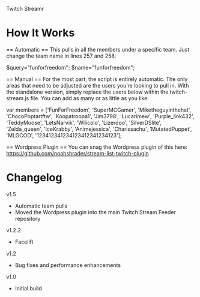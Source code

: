 Twitch Streamr


How It Works
==================

== Automatic ==
This pulls in all the members under a specific team. Just change the team name in lines 257 and 258:

$query="funforfreedom";
$name="funforfreedom";


== Manual ==
For the most part, the script is entirely automatic. The only areas that need to be adjusted are the users you’re looking to pull in. With the standalone version, simply replace the users below within the twitch-stream.js file. You can add as many or as little as you like:

var members = ['FunForFreedom', 'SuperMCGamer', 'Miketheguyinthehat', 'ChocoPoptartftw', 'Koopatroopa1', 'Jim3798', 'Lucarimew', 'Purple_link432', 'TeddyMoose', 'LetsNarvik', 'Wilicolo', 'Lizerdoo', 'SilverDSlite', 'Zelda_queen', 'IceKrabby', 'Animejessica', 'Charissachu', 'MutatedPuppet', 'MLGCOD', '123412341234123412341234123'];


== Wordpress Plugin ==
You can snag the Wordpress plugin of this here: https://github.com/noahshrader/stream-list-twitch-plugin


Changelog
==================

v1.5
- Automatic team pulls
- Moved the Wordpress plugin into the main Twitch Stream Feeder repository

v1.2.2
- Facelift

v1.2
- Bug fixes and performance enhancements

v1.0
- Initial build 